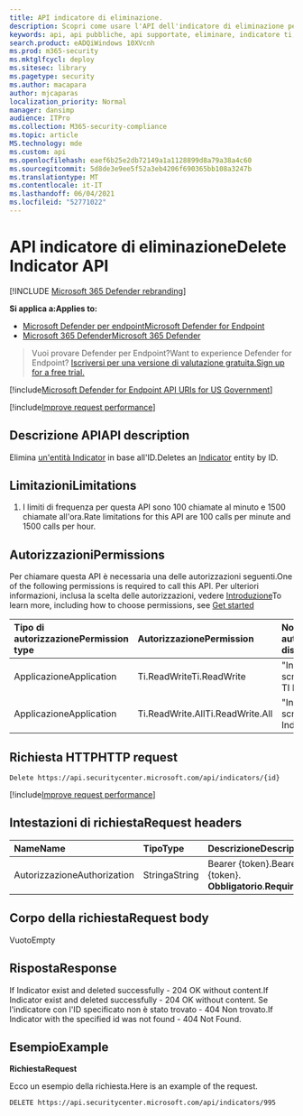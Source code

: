```yaml
---
title: API indicatore di eliminazione.
description: Scopri come usare l'API dell'indicatore di eliminazione per eliminare un'entità Indicatore in base all'ID in Microsoft Defender per Endpoint.
keywords: api, api pubbliche, api supportate, eliminare, indicatore ti, entità, id
search.product: eADQiWindows 10XVcnh
ms.prod: m365-security
ms.mktglfcycl: deploy
ms.sitesec: library
ms.pagetype: security
ms.author: macapara
author: mjcaparas
localization_priority: Normal
manager: dansimp
audience: ITPro
ms.collection: M365-security-compliance
ms.topic: article
MS.technology: mde
ms.custom: api
ms.openlocfilehash: eaef6b25e2db72149a1a1128899d8a79a38a4c60
ms.sourcegitcommit: 5d8de3e9ee5f52a3eb4206f690365bb108a3247b
ms.translationtype: MT
ms.contentlocale: it-IT
ms.lasthandoff: 06/04/2021
ms.locfileid: "52771022"
---
```

# <a name="delete-indicator-api"></a><span data-ttu-id="735ef-104">API indicatore di eliminazione</span><span class="sxs-lookup"><span data-stu-id="735ef-104">Delete Indicator API</span></span>

[!INCLUDE [Microsoft 365 Defender rebranding](../../includes/microsoft-defender.md)]

<span data-ttu-id="735ef-105">**Si applica a:**</span><span class="sxs-lookup"><span data-stu-id="735ef-105">**Applies to:**</span></span>
- [<span data-ttu-id="735ef-106">Microsoft Defender per endpoint</span><span class="sxs-lookup"><span data-stu-id="735ef-106">Microsoft Defender for Endpoint</span></span>](https://go.microsoft.com/fwlink/p/?linkid=2154037)
- [<span data-ttu-id="735ef-107">Microsoft 365 Defender</span><span class="sxs-lookup"><span data-stu-id="735ef-107">Microsoft 365 Defender</span></span>](https://go.microsoft.com/fwlink/?linkid=2118804)

> <span data-ttu-id="735ef-108">Vuoi provare Defender per Endpoint?</span><span class="sxs-lookup"><span data-stu-id="735ef-108">Want to experience Defender for Endpoint?</span></span> [<span data-ttu-id="735ef-109">Iscriversi per una versione di valutazione gratuita.</span><span class="sxs-lookup"><span data-stu-id="735ef-109">Sign up for a free trial.</span></span>](https://www.microsoft.com/microsoft-365/windows/microsoft-defender-atp?ocid=docs-wdatp-exposedapis-abovefoldlink)  

[!include[Microsoft Defender for Endpoint API URIs for US Government](../../includes/microsoft-defender-api-usgov.md)]

[!include[Improve request performance](../../includes/improve-request-performance.md)]


## <a name="api-description"></a><span data-ttu-id="735ef-110">Descrizione API</span><span class="sxs-lookup"><span data-stu-id="735ef-110">API description</span></span>
<span data-ttu-id="735ef-111">Elimina [un'entità Indicator](ti-indicator.md) in base all'ID.</span><span class="sxs-lookup"><span data-stu-id="735ef-111">Deletes an [Indicator](ti-indicator.md) entity by ID.</span></span>


## <a name="limitations"></a><span data-ttu-id="735ef-112">Limitazioni</span><span class="sxs-lookup"><span data-stu-id="735ef-112">Limitations</span></span>
1. <span data-ttu-id="735ef-113">I limiti di frequenza per questa API sono 100 chiamate al minuto e 1500 chiamate all'ora.</span><span class="sxs-lookup"><span data-stu-id="735ef-113">Rate limitations for this API are 100 calls per minute and 1500 calls per hour.</span></span>


## <a name="permissions"></a><span data-ttu-id="735ef-114">Autorizzazioni</span><span class="sxs-lookup"><span data-stu-id="735ef-114">Permissions</span></span>
<span data-ttu-id="735ef-115">Per chiamare questa API è necessaria una delle autorizzazioni seguenti.</span><span class="sxs-lookup"><span data-stu-id="735ef-115">One of the following permissions is required to call this API.</span></span> <span data-ttu-id="735ef-116">Per ulteriori informazioni, inclusa la scelta delle autorizzazioni, vedere [Introduzione](apis-intro.md)</span><span class="sxs-lookup"><span data-stu-id="735ef-116">To learn more, including how to choose permissions, see [Get started](apis-intro.md)</span></span>

<span data-ttu-id="735ef-117">Tipo di autorizzazione</span><span class="sxs-lookup"><span data-stu-id="735ef-117">Permission type</span></span> |   <span data-ttu-id="735ef-118">Autorizzazione</span><span class="sxs-lookup"><span data-stu-id="735ef-118">Permission</span></span>  |   <span data-ttu-id="735ef-119">Nome visualizzato autorizzazione</span><span class="sxs-lookup"><span data-stu-id="735ef-119">Permission display name</span></span>
:---|:---|:---
<span data-ttu-id="735ef-120">Applicazione</span><span class="sxs-lookup"><span data-stu-id="735ef-120">Application</span></span> |   <span data-ttu-id="735ef-121">Ti.ReadWrite</span><span class="sxs-lookup"><span data-stu-id="735ef-121">Ti.ReadWrite</span></span> |  <span data-ttu-id="735ef-122">"Indicatori TI di lettura e scrittura"</span><span class="sxs-lookup"><span data-stu-id="735ef-122">'Read and write TI Indicators'</span></span>
<span data-ttu-id="735ef-123">Applicazione</span><span class="sxs-lookup"><span data-stu-id="735ef-123">Application</span></span> |   <span data-ttu-id="735ef-124">Ti.ReadWrite.All</span><span class="sxs-lookup"><span data-stu-id="735ef-124">Ti.ReadWrite.All</span></span> |  <span data-ttu-id="735ef-125">"Indicatori di lettura e scrittura"</span><span class="sxs-lookup"><span data-stu-id="735ef-125">'Read and write Indicators'</span></span>


## <a name="http-request"></a><span data-ttu-id="735ef-126">Richiesta HTTP</span><span class="sxs-lookup"><span data-stu-id="735ef-126">HTTP request</span></span>
```
Delete https://api.securitycenter.microsoft.com/api/indicators/{id}
```

[!include[Improve request performance](../../includes/improve-request-performance.md)]

## <a name="request-headers"></a><span data-ttu-id="735ef-127">Intestazioni di richiesta</span><span class="sxs-lookup"><span data-stu-id="735ef-127">Request headers</span></span>

<span data-ttu-id="735ef-128">Name</span><span class="sxs-lookup"><span data-stu-id="735ef-128">Name</span></span> | <span data-ttu-id="735ef-129">Tipo</span><span class="sxs-lookup"><span data-stu-id="735ef-129">Type</span></span> | <span data-ttu-id="735ef-130">Descrizione</span><span class="sxs-lookup"><span data-stu-id="735ef-130">Description</span></span>
:---|:---|:---
<span data-ttu-id="735ef-131">Autorizzazione</span><span class="sxs-lookup"><span data-stu-id="735ef-131">Authorization</span></span> | <span data-ttu-id="735ef-132">Stringa</span><span class="sxs-lookup"><span data-stu-id="735ef-132">String</span></span> | <span data-ttu-id="735ef-133">Bearer {token}.</span><span class="sxs-lookup"><span data-stu-id="735ef-133">Bearer {token}.</span></span> <span data-ttu-id="735ef-134">**Obbligatorio**.</span><span class="sxs-lookup"><span data-stu-id="735ef-134">**Required**.</span></span>


## <a name="request-body"></a><span data-ttu-id="735ef-135">Corpo della richiesta</span><span class="sxs-lookup"><span data-stu-id="735ef-135">Request body</span></span>
<span data-ttu-id="735ef-136">Vuoto</span><span class="sxs-lookup"><span data-stu-id="735ef-136">Empty</span></span>

## <a name="response"></a><span data-ttu-id="735ef-137">Risposta</span><span class="sxs-lookup"><span data-stu-id="735ef-137">Response</span></span>
<span data-ttu-id="735ef-138">If Indicator exist and deleted successfully - 204 OK without content.</span><span class="sxs-lookup"><span data-stu-id="735ef-138">If Indicator exist and deleted successfully - 204 OK without content.</span></span>
<span data-ttu-id="735ef-139">Se l'indicatore con l'ID specificato non è stato trovato - 404 Non trovato.</span><span class="sxs-lookup"><span data-stu-id="735ef-139">If Indicator with the specified id was not found - 404 Not Found.</span></span>

## <a name="example"></a><span data-ttu-id="735ef-140">Esempio</span><span class="sxs-lookup"><span data-stu-id="735ef-140">Example</span></span>

<span data-ttu-id="735ef-141">**Richiesta**</span><span class="sxs-lookup"><span data-stu-id="735ef-141">**Request**</span></span>

<span data-ttu-id="735ef-142">Ecco un esempio della richiesta.</span><span class="sxs-lookup"><span data-stu-id="735ef-142">Here is an example of the request.</span></span>

```http
DELETE https://api.securitycenter.microsoft.com/api/indicators/995
```
